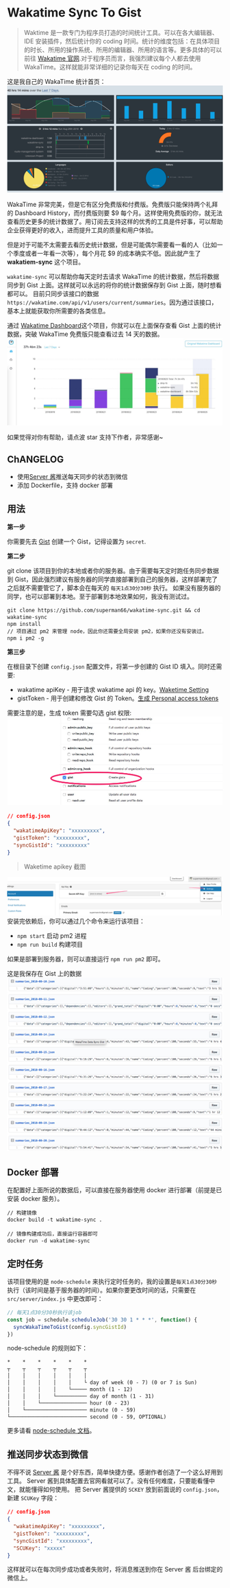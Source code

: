 # Wakatime Sync To Gist

> Waktime 是一款专门为程序员打造的时间统计工具。可以在各大编辑器、IDE 安装插件，然后统计你的 coding 时间。统计的维度包括：在具体项目的时长、所用的操作系统、所用的编辑器、所用的语言等。更多具体的可以前往 [Wakatime 官网](https://wakatime.com/).对于程序员而言，我强烈建议每个人都去使用 WakaTime。这样就能非常详细的记录你每天在 coding 的时间。

这是我自己的 WakaTime 统计首页：
![](./screenshot/summaries.jpg)

WakaTime 非常完美，但是它有区分免费版和付费版。免费版只能保持两个礼拜的 Dashboard History，而付费版则要 \$9 每个月。这样使用免费版的你，就无法查看历史更多的统计数据了。用订阅去支持这样的优秀的工具是件好事，可以帮助企业获得更好的收入，进而提升工具的质量和用户体验。

但是对于可能不太需要去看历史统计数据，但是可能偶尔需要看一看的人（比如一个季度或者一年看一次等），每个月花 \$9 的成本确实不低。因此就产生了 **wakatiem-sync** 这个项目。

`wakatime-sync` 可以帮助你每天定时去请求 WakaTime 的统计数据，然后将数据同步到 Gist 上面。这样就可以永远的将你的统计数据保存到 Gist 上面，随时想看都可以。
目前只同步该接口的数据 `https://wakatime.com/api/v1/users/current/summaries`。因为通过该接口，基本上就能获取你所需要的各类信息。

通过 [Wakatime Dashboard](https://github.com/superman66/wakatime-dashboard)这个项目，你就可以在上面保存查看 Gist 上面的统计数据，突破 WakaTime 免费版只能查看过去 14 天的数据。
![](./screenshot/wakatime-dashboard.jpg)

如果觉得对你有帮助，请点波 star 支持下作者，非常感谢~

## ChANGELOG

- 使用[Server 酱](http://sc.ftqq.com/3.version)推送每天同步的状态到微信
- 添加 Dockerfile，支持 docker 部署

## 用法

**第一步**

你需要先去 [Gist](https://gist.github.com) 创建一个 Gist，记得设置为 `secret`.

**第二步**

git clone 该项目到你的本地或者你的服务器。由于需要每天定时跑任务同步数据到 Gist，因此强烈建议有服务器的同学直接部署到自己的服务器，这样部署完了之后就不需要管它了，脚本会在每天的 `每天1点30分30秒` 执行。
如果没有服务器的同学，也可以部署到本地。至于部署到本地效果如何，我没有测试过。

```
git clone https://github.com/superman66/wakatime-sync.git && cd wakatime-sync
npm install
// 项目通过 pm2 来管理 node，因此你还需要全局安装 pm2，如果你还没有安装过。
npm i pm2 -g
```

**第三步**

在根目录下创建 `config.json` 配置文件，将第一步创建的 Gist ID 填入。同时还需要:

- wakatime apiKey - 用于请求 wakatime api 的 key。[Waketime Setting](https://wakatime.com/settings/account)
- gistToken - 用于创建和修改 Gist 的 Token。[生成 Personal access tokens](https://github.com/settings/tokens)

需要注意的是，生成 token 需要勾选 gist 权限:
![](./screenshot/generate-token.jpg)

```json
// config.json
{
  "wakatimeApiKey": "xxxxxxxxx",
  "gistToken": "xxxxxxxxx",
  "syncGistId": "xxxxxxxxx"
}
```

> Waketime apikey 截图

![how to get wakatime apikey](./screenshot/get-wakatime-apikey.jpg)
安装完依赖后，你可以通过几个命令来运行该项目：

- `npm start` 启动 pm2 进程
- `npm run build` 构建项目

如果是部署到服务器，则可以直接运行 `npm run pm2` 即可。

这是我保存在 Gist 上的数据
![](./screenshot/gist-data.jpg)

## Docker 部署

在配置好上面所说的数据后，可以直接在服务器使用 docker 进行部署（前提是已安装 docker 服务）。

```
// 构建镜像
docker build -t wakatime-sync .

// 镜像构建成功后，直接运行容器即可
docker run -d wakatime-sync
```

## 定时任务

该项目使用的是 `node-schedule` 来执行定时任务的，我的设置是`每天1点30分30秒`执行（该时间是基于服务器的时间）。如果你要更改时间的话，只需要在 `src/server/index.js` 中更改即可：

```js
// 每天1点30分30秒执行该job
const job = schedule.scheduleJob('30 30 1 * * *', function() {
  syncWakaTimeToGist(config.syncGistId)
})
```

node-schedule 的规则如下：

```
*    *    *    *    *    *
┬    ┬    ┬    ┬    ┬    ┬
│    │    │    │    │    │
│    │    │    │    │    └ day of week (0 - 7) (0 or 7 is Sun)
│    │    │    │    └───── month (1 - 12)
│    │    │    └────────── day of month (1 - 31)
│    │    └─────────────── hour (0 - 23)
│    └──────────────────── minute (0 - 59)
└───────────────────────── second (0 - 59, OPTIONAL)
```

更多请看 [node-schedule 文档](https://github.com/node-schedule/node-schedule)。

## 推送同步状态到微信

不得不说 [Server 酱](http://sc.ftqq.com/3.version) 是个好东西，简单快捷方便。感谢作者创造了一个这么好用到工具。
Server 酱到具体配置去官网看就可以了。没有任何难度，只要能看懂中文，就能懂得如何使用。
把 Server 酱提供的 `SCKEY` 放到前面说的 `config.json`，新建 `SCUKey` 字段：

```json
// config.json
{
  "wakatimeApiKey": "xxxxxxxxx",
  "gistToken": "xxxxxxxxx",
  "syncGistId": "xxxxxxxxx",
  "SCUKey": "xxxxx"
}
```

这样就可以在每次同步成功或者失败时，将消息推送到你在 Server 酱 后台绑定的微信上。

